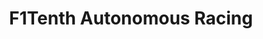 ---
title: "F1Tenth Autonomous Racing" 
pitch: "An autonomous racing algorithm for the F1Tenth platform that uses a dynamic 'follow the gap' method with LiDAR data to complete both high-speed and smooth laps on a simulated track."
image: "f1tenth_thumbnail.png" 
skills:
- Autonomous Driving
- Simulation
- ROS
githubUrl: "https://github.com/nvan21/F1Tenth-Autonomous-Racing" 
publishDate: 2023-12-15
---